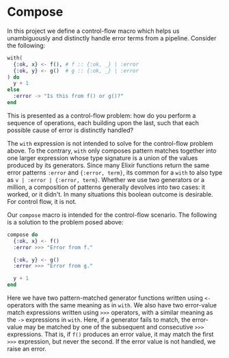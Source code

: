 # Compose

In this project we define a control-flow macro which helps us unambiguously and distinctly handle error terms from a pipeline. Consider the following:

```elixir
with(
  {:ok, x} <- f(), # f :: {:ok, _} | :error
  {:ok, y} <- g()  # g :: {:ok, _} | :error
) do
  y + 1
else
  :error -> "Is this from f() or g()?"
end
```

This is presented as a control-flow problem: how do you perform a sequence of operations, each building upon the last, such that each possible cause of error is distinctly handled?

The `with` expression is not intended to solve for the control-flow problem above. To the contrary, `with` only composes pattern matches together into one larger expression whose type signature is a union of the values produced by its generators. Since many Elixir functions return the same error patterns `:error` and `{:error, term}`, its common for a `with` to also type as `v | :error | {:error, term}`. Whether we use two generators or a million, a composition of patterns generally devolves into two cases: it worked, or it didn't. In many situations this boolean outcome is desirable. For control flow, it is not.

Our `compose` macro is intended for the control-flow scenario. The following is a solution to the problem posed above:

```elixir
compose do
  {:ok, x} <- f()
  :error >>> "Error from f."

  {:ok, y} <- g()
  :error >>> "Error from g."

  y + 1
end
```

Here we have two pattern-matched generator functions written using `<-` operators with the same meaning as in `with`. We also have two error-value match expressions written using `>>>` operators, with a similar meaning as the `->` expressions in `with`. Here, if a generator fails to match, the error-value may be matched by one of the subsequent and consecutive `>>>` expressions. That is, if `f()` produces an error value, it may match the first `>>>` expression, but never the second. If the error value is not handled, we raise an error.